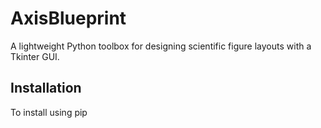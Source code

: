 # AxisBlueprint

A lightweight Python toolbox for designing scientific figure layouts with a Tkinter GUI.

## Installation

To install using pip 